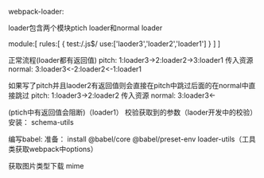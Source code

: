 webpack-loader:

loader包含两个模块ptich loader和normal loader

module:[
    rules:[
        {
            test:/\.js$/
            use:['laoder3','loader2','loader1']
        }
    ]
]

正常流程(loader都有返回值)
pitch:  1:loader3->2:loader2->3:loader1
                                        传入资源
normal:  3:loader3<-2:loader2<-1:loader1       

如果写了pitch并且laoder2有返回值则会直接在pitch中跳过后面的在normal中直接跳过
pitch:  1:loader3->2:loader2
                                        传入资源
normal:  3:loader3<-    

(ptich中有返回值会阻断)（loader1）
校验获取到的参数（laoder开发中的校验）安装： schema-utils


编写babel:
准备：
install  @babel/core @babel/preset-env loader-utils（工具类获取webpack中options）

获取图片类型下载 mime
